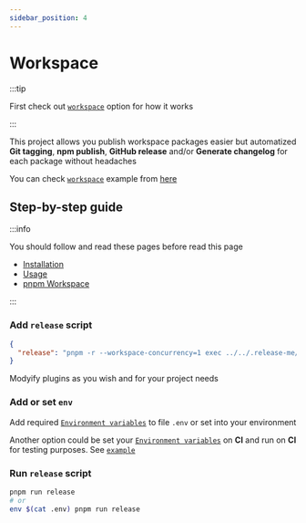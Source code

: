 ```yaml
---
sidebar_position: 4
---
```


# Workspace

:::tip

First check out [`workspace`](../USAGE.md#workspace) option for how it works

:::

This project allows you publish workspace packages easier but automatized **Git tagging**, **npm publish**, **GitHub release** and/or **Generate changelog** for each package without headaches

You can check [`workspace`](../USAGE.md#workspace) example from [here](https://github.com/dalisoft/airlight/releases)

## Step-by-step guide

:::info

You should follow and read these pages before read this page

- [Installation](../INSTALLATION.md)
- [Usage](../USAGE.md)
- [pnpm Workspace](https://pnpm.io/pnpm-workspace_yaml)

:::

### Add `release` script

```json title="package.json"
{
  "release": "pnpm -r --workspace-concurrency=1 exec ../../.release-me/release.sh -w --use-version --plugins=npm,npm-post,git,github-release --preset=workspace"
}
```

Modyify plugins as you wish and for your project needs

### Add or set `env`

Add required [`Environment variables`](../plugins/GIT.md#environment-variables) to file `.env` or set into your environment

Another option could be set your [`Environment variables`](../plugins/GIT.md#environment-variables) on **CI** and run on **CI** for testing purposes. See [`example`](../CONFIGURATION.md#gh-actions-configurations)

### Run `release` script

```bash title="Bash (Terminal)"
pnpm run release
# or
env $(cat .env) pnpm run release
```
